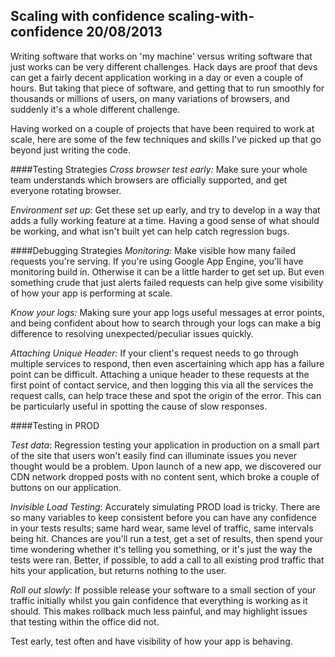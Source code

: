 Scaling with confidence
scaling-with-confidence
20/08/2013
---
Writing software that works on 'my machine' versus writing software that just works can be very different challenges. Hack days are proof that
devs can get a fairly decent application working in a day or even a couple of hours. But taking that piece of software, and
getting that to run smoothly for thousands or millions of users, on many variations of browsers, and suddenly it's a whole
different challenge.

Having worked on a couple of projects that have been required to work at scale, here are some of the few techniques and skills
I've picked up that go beyond just writing the code.


####Testing Strategies
*Cross browser test early:* Make sure your whole team understands which browsers are officially supported, and get everyone
rotating browser.

*Environment set up*: Get these set up early, and try to develop in a way that adds a fully working feature at a time.
Having a good sense of what should be working, and what isn't built yet can help catch regression bugs.


####Debugging Strategies
*Monitoring:* Make visible how many failed requests you're serving. If you're using Google App Engine, you'll have monitoring build in.
Otherwise it can be a little harder to get set up. But even something crude that just alerts failed requests can help give
some visibility of how your app is performing at scale.

*Know your logs:* Making sure your app logs useful messages at error points, and being confident about how to search through
your logs can make a big difference to resolving unexpected/peculiar issues quickly.

*Attaching Unique Header:* If your client's request needs to go through multiple services to respond, then even ascertaining
which app has a failure point can be difficult. Attaching a unique header to these requests at the first point of contact service,
and then logging this via all the services the request calls, can help trace these and spot the origin of the error. This can be
particularly useful in spotting the cause of slow responses.


####Testing in PROD

*Test data*: Regression testing your application in production on a small part of the site that users won't easily find can
illuminate issues you never thought would be a problem. Upon launch of a new app, we discovered our CDN network dropped posts with no content sent, which broke a couple of
buttons on our application.

*Invisible Load Testing*: Accurately simulating PROD load is tricky. There are so many variables to keep
consistent before you can have any confidence in your tests results; same hard wear, same level of traffic, same intervals
being hit. Chances are you'll run a test, get a set of results, then spend your time wondering whether it's telling you something,
or it's just the way the tests were ran. Better, if possible, to add a call to all existing prod traffic that hits your
application, but returns nothing to the user.

*Roll out slowly*: If possible release your software to a small section of your traffic initially whilst you gain confidence that
everything is working as it should. This makes rollback much less painful, and may highlight issues that testing within the office did not.


Test early, test often and have visibility of how your app is behaving.
